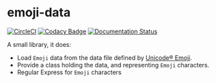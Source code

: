 # emoji-data

[![CircleCI](https://circleci.com/gh/tanbro/emoji-data.svg?style=svg)](https://circleci.com/gh/tanbro/emoji-data)
[![Codacy Badge](https://api.codacy.com/project/badge/Grade/c37877dfc4184233917fec36a827c47c)](https://app.codacy.com/app/tanbro/emoji-data?utm_source=github.com&utm_medium=referral&utm_content=tanbro/emoji-data&utm_campaign=Badge_Grade_Dashboard)
[![Documentation Status](https://readthedocs.org/projects/emoji-data/badge/?version=latest)](https://emoji-data.readthedocs.io/en/latest/?badge=latest)

A small library, it does:

- Load `Emoji` data from the data file defined by [Unicode® Emoji](https://unicode.org/emoji/charts/index.html).
- Provide a class holding the data, and representing `Emoji` characters.
- Regular Express for `Emoji` characters
